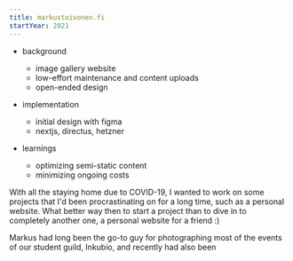 ```yaml
---
title: markustoivonen.fi
startYear: 2021
---
```


- background

    - image gallery website
    - low-effort maintenance and content uploads
    - open-ended design

- implementation

    - initial design with figma
    - nextjs, directus, hetzner

- learnings
    - optimizing semi-static content
    - minimizing ongoing costs

With all the staying home due to COVID-19, I wanted to work on some projects
that I'd been procrastinating on for a long time, such as a personal website.
What better way then to start a project than to dive in to completely another
one, a personal website for a friend :)

Markus had long been the go-to guy for photographing most of the events of our
student guild, Inkubio, and recently had also been
